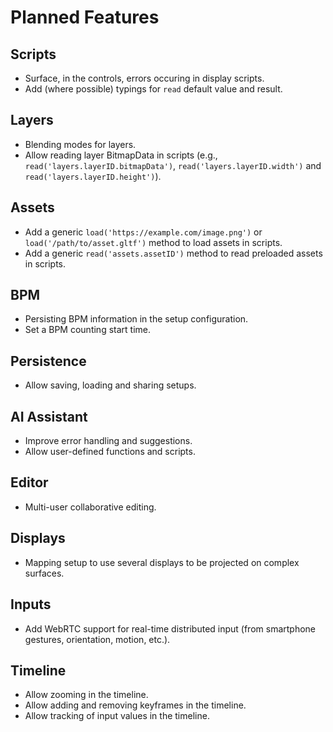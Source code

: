 # Planned Features

## Scripts

- Surface, in the controls, errors occuring in display scripts.
- Add (where possible) typings for `read` default value and result.

## Layers

- Blending modes for layers.
- Allow reading layer BitmapData in scripts (e.g., `read('layers.layerID.bitmapData')`, `read('layers.layerID.width')` and `read('layers.layerID.height')`).

## Assets

- Add a generic `load('https://example.com/image.png')` or `load('/path/to/asset.gltf')` method to load assets in scripts.
- Add a generic `read('assets.assetID')` method to read preloaded assets in scripts.

## BPM

- Persisting BPM information in the setup configuration.
- Set a BPM counting start time.

## Persistence

- Allow saving, loading and sharing setups.

## AI Assistant

- Improve error handling and suggestions.
- Allow user-defined functions and scripts.

## Editor

- Multi-user collaborative editing.

## Displays

- Mapping setup to use several displays to be projected on complex surfaces.

## Inputs

- Add WebRTC support for real-time distributed input (from smartphone gestures, orientation, motion, etc.).

## Timeline

- Allow zooming in the timeline.
- Allow adding and removing keyframes in the timeline.
- Allow tracking of input values in the timeline.